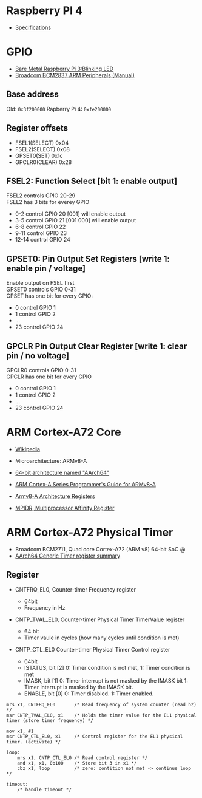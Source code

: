 # Raspberry PI 4

- [Specifications](https://www.raspberrypi.com/products/raspberry-pi-4-model-b/specifications/)


# GPIO

- [Bare Metal Raspberry Pi 3:Blinking LED](https://www.instructables.com/Bare-Metal-Raspberry-Pi-3Blinking-LED/)
- [Broadcom BCM2837 ARM Peripherals (Manual)](https://github.com/raspberrypi/documentation/files/1888662/BCM2837-ARM-Peripherals.-.Revised.-.V2-1.pdf)


## Base address


Old: `0x3f200000`
Rapberry Pi 4: `0xfe200000`


## Register offsets

- FSEL1(SELECT) 0x04
- FSEL2(SELECT) 0x08
- GPSET0(SET)   0x1c
- GPCLR0(CLEAR) 0x28


## FSEL2: Function Select  [bit 1: enable output]

FSEL2 controls GPIO 20-29  
FSEL2 has 3 bits for everey GPIO  
- 0-2   control GPIO 20   [001] will enable output
- 3-5   control GPIO 21   [001 000] will enable output
- 6-8   control GPIO 22
- 9-11  control GPIO 23
- 12-14 control GPIO 24


## GPSET0: Pin Output Set Registers [write 1: enable pin / voltage]

Enable output on FSEL first  
GPSET0  controls GPIO 0-31  
GPSET has one bit for every GPIO: 
- 0  control GPIO 1
- 1  control GPIO 2
- ...
- 23 control GPIO 24


## GPCLR Pin Output Clear Register [write 1: clear pin / no voltage]

GPCLR0 controls GPIO 0-31  
GPCLR has one bit for every GPIO  
- 0  control GPIO 1
- 1  control GPIO 2
- ...
- 23 control GPIO 24


# ARM Cortex-A72 Core

- [Wikipedia](https://en.wikipedia.org/wiki/ARM_Cortex-A72)
- Microarchitecture: ARMv8-A
- [64-bit architecture named "AArch64"](https://en.wikipedia.org/wiki/ARM_architecture_family#64/32-bit_architecture)

- [ARM Cortex-A Series Programmer's Guide for ARMv8-A](https://developer.arm.com/documentation/den0024/a/The-A64-instruction-set/Data-processing-instructions/Multiply-and-divide-instructions)
- [Armv8-A Architecture Registers](https://developer.arm.com/documentation/ddi0595/2021-12/AArch64-Registers?lang=en)
- [MPIDR, Multiprocessor Affinity Register](https://developer.arm.com/documentation/ddi0595/2021-12/AArch64-Registers/MPIDR-EL1--Multiprocessor-Affinity-Register?lang=en)


# ARM Cortex-A72 Physical Timer

- Broadcom BCM2711, Quad core Cortex-A72 (ARM v8) 64-bit SoC @
- [AArch64 Generic Timer register summary](https://developer.arm.com/documentation/100095/0002/way1382454514990)


## Register

- CNTFRQ_EL0, Counter-timer Frequency register
    - 64bit
    - Frequency in Hz

- CNTP_TVAL_EL0, Counter-timer Physical Timer TimerValue register
    - 64 bit
    - Timer vaule in cycles (how many cycles until condition is met)

- CNTP_CTL_EL0 Counter-timer Physical Timer Control register
    - 64bit
    - ISTATUS, bit [2] 0: Timer condition is not met, 1: Timer condition is met
    - IMASK,   bit [1] 0: Timer interrupt is not masked by the IMASK bit 1: Timer interrupt is masked by the IMASK bit.
    - ENABLE,  bit [0] 0: Timer disabled. 1: Timer enabled.

```assembly
mrs x1, CNTFRQ_EL0       /* Read frequency of system counter (read hz) */
msr CNTP_TVAL_EL0, x1    /* Holds the timer value for the EL1 physical timer (store timer frequency) */

mov x1, #1
msr CNTP_CTL_EL0, x1     /* Control register for the EL1 physical timer. (activate) */

loop:
    mrs x1, CNTP_CTL_EL0 /* Read control register */
    and x1, x1, 0b100    /* Store bit 3 in x1 */
    cbz x1, loop         /* zero: contition not met -> continue loop */

timeout:
    /* handle timeout */
```

